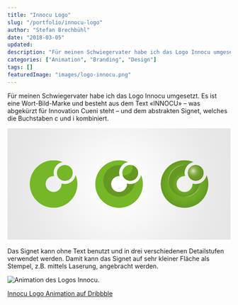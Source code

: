 ```yaml
---
title: "Innocu Logo"
slug: "/portfolio/innocu-logo"
author: "Stefan Brechbühl"
date: "2018-03-05"
updated:
description: "Für meinen Schwiegervater habe ich das Logo Innocu umgesetzt. Es ist eine Wort-Bild-Marke und besteht aus dem Text «INNOCU» – was abgekürzt für Innovation Cueni steht – und dem abstrakten Signet, welches die Buchstaben c und i kombiniert."
categories: ["Animation", "Branding", "Design"]
tags: []
featuredImage: "images/logo-innocu.png"
---
```

Für meinen Schwiegervater habe ich das Logo Innocu umgesetzt. Es ist eine Wort-Bild-Marke und besteht aus dem Text «INNOCU» – was abgekürzt für Innovation Cueni steht – und dem abstrakten Signet, welches die Buchstaben c und i kombiniert.

![Signetvarianten INNOCU](images/logo-innocu-signet.png)

Das Signet kann ohne Text benutzt und in drei verschiedenen Detailstufen verwendet werden. Damit kann das Signet auf sehr kleiner Fläche als Stempel, z.B. mittels Laserung, angebracht werden.

![Animation des Logos Innocu.](https://cdn.dribbble.com/users/98074/screenshots/4301001/logo_innocu_animation.gif?vid=1)

[Innocu Logo Animation auf Dribbble](https://dribbble.com/shots/4301001-Innocu-Animation)
